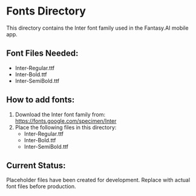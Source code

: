 # Fonts Directory

This directory contains the Inter font family used in the Fantasy.AI mobile app.

## Font Files Needed:
- Inter-Regular.ttf
- Inter-Bold.ttf
- Inter-SemiBold.ttf

## How to add fonts:
1. Download the Inter font family from: https://fonts.google.com/specimen/Inter
2. Place the following files in this directory:
   - Inter-Regular.ttf
   - Inter-Bold.ttf
   - Inter-SemiBold.ttf

## Current Status:
Placeholder files have been created for development. Replace with actual font files before production.